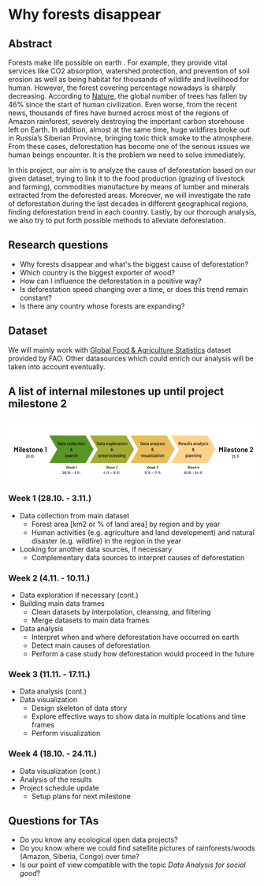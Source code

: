 # Why forests disappear

## Abstract
Forests make life possible on earth . For example, they provide vital services like CO2 absorption, watershed protection, and prevention of soil erosion as well as being habitat for thousands of wildlife and livelihood for human. However, the forest covering percentage nowadays is sharply decreasing. According to [Nature](https://www.nature.com/articles/nature14967), the global number of trees has fallen by 46% since the start of human civilization. Even worse, from the recent news, thousands of fires have burned across most of the regions of Amazon rainforest, severely destroying the important carbon storehouse left on Earth. In addition, almost at the same time, huge wildfires broke out in Russia’s Siberian Province, bringing toxic thick smoke to the atmosphere. From these cases, deforestation has become one of the serious issues we human beings encounter. It is the problem we need to solve immediately.

In this project, our aim is to analyze the cause of deforestation based on our given dataset, trying to link it to the food production (grazing of livestock and farming), commodities manufacture by means of lumber and minerals extracted from the deforested areas. Moreover, we will investigate the rate of deforestation during the last decades in different geographical regions, finding deforestation trend in each country. Lastly, by our thorough analysis, we also try to put forth possible methods to alleviate deforestation.

## Research questions
- Why forests disappear and what's the biggest cause of deforestation?
- Which country is the biggest exporter of wood?
- How can I influence the deforestation in a positive way?
- Is deforestation speed changing over a time, or does this trend remain constant?
- Is there any country whose forests are expanding?

## Dataset
We will mainly work with [Global Food & Agriculture Statistics](https://www.kaggle.com/unitednations/global-food-agriculture-statistics) dataset provided by FAO. Other datasources which could enrich our analysis will be taken into account eventually.

## A list of internal milestones up until project milestone 2

![Timeline of internal milestones](data/images/ada_milestones.png)

### Week 1 (28.10. - 3.11.)

- Data collection from main dataset
  - Forest area [km2 or % of land area] by region and by year
  - Human activities (e.g. agriculture and land development) and natural disaster (e.g. wildfire) in the region in the year
- Looking for another data sources, if necessary
  - Complementary data sources to interpret causes of deforestation

### Week 2 (4.11. - 10.11.)

- Data exploration if necessary (cont.)
- Building main data frames
  - Clean datasets by interpolation, cleansing, and filtering
  - Merge datasets to main data frames
- Data analysis
  - Interpret when and where deforestation have occurred on earth
  - Detect main causes of deforestation
  - Perform a case study how deforestation would proceed in the future

### Week 3 (11.11. - 17.11.)

- Data analysis (cont.)
- Data visualization
  - Design skeleton of data story
  - Explore effective ways to show data in multiple locations and time frames
  - Perform visualization

### Week 4 (18.10. - 24.11.)

- Data visualization (cont.)
- Analysis of the results
- Project schedule update
  - Setup plans for next milestone

## Questions for TAs

- Do you know any ecological open data projects?
- Do you know where we could find satellite pictures of rainforests/woods (Amazon, Siberia, Congo) over time?
- Is our point of view compatible with the topic *Data Analysis for social good*?

